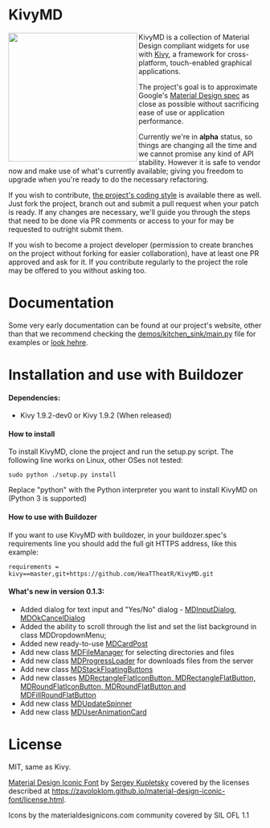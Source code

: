 KivyMD
======

<img align="left" height="256" src="https://raw.githubusercontent.com/kivymd/KivyMD/master/assets/kivymd_logo.png"/>

KivyMD is a collection of Material Design compliant widgets for use with [Kivy](http://kivy.org), a framework for cross-platform, touch-enabled graphical applications.

The project's goal is to approximate Google's [Material Design spec](https://www.google.com/design/spec/material-design/introduction.html) as close as possible without sacrificing ease of use or application performance.

Currently we're in **alpha** status, so things are changing all the time and we cannot promise any kind of API stability. However it is safe to vendor now and make use of what's currently available; giving you freedom to upgrade when you're ready to do the necessary refactoring.

If you wish to contribute, [the project's coding style](https://gitlab.com/kivymd/KivyMD/wikis/Coding-style) is available there as well. Just fork the project, branch out and submit a pull request when your patch is ready. If any changes are necessary, we'll guide you through the steps that need to be done via PR comments or access to your for may be requested to outright submit them.

If you wish to become a project developer (permission to create branches on the project without forking for easier collaboration), have at least one PR approved and ask for it. If you contribute regularly to the project the role may be offered to you without asking too.

Documentation
=============

Some very early documentation can be found at our project's website, other than that we recommend checking the [demos/kitchen_sink/main.py](https://github.com/HeaTTheatR/KivyMD/blob/master/demos/kitchen_sink/main.py) file for examples or [look hehre](https://github.com/HeaTTheatR/KivyMD/wiki/MDUserAnimationCard).

Installation and use with Buildozer
===================================

#### Dependencies:
* Kivy 1.9.2-dev0 or Kivy 1.9.2 (When released)

#### How to install

To install KivyMD, clone the project and run the setup.py script. The following line works on Linux, other OSes not tested:

    sudo python ./setup.py install

Replace "python" with the Python interpreter you want to install KivyMD on (Python 3 is supported)


#### How to use with Buildozer

If you want to use KivyMD with buildozer, in your buildozer.spec's requirements line you should add the full git HTTPS address, like this example:

    requirements = kivy==master,git+https://github.com/HeaTTheatR/KivyMD.git

#### What's new in version 0.1.3:
* Added dialog for text input and "Yes/No" dialog - [MDInputDialog, MDOkCancelDialog](https://github.com/HeaTTheatR/KivyMD/wiki/MDDialogs)
* Added the ability to scroll through the list and set the list background in class MDDropdownMenu;
* Added new ready-to-use [MDCardPost](https://github.com/HeaTTheatR/KivyMD/wiki/MDCardPost)
* Add new class [MDFileManager](https://github.com/HeaTTheatR/KivyMD/wiki/MDFileManager) for selecting directories and files
* Add new class [MDProgressLoader](https://github.com/HeaTTheatR/KivyMD/wiki/MDProgressLoader) for downloads files from the server
* Add new class [MDStackFloatingButtons](https://github.com/HeaTTheatR/KivyMD/wiki/MDStackFloatingButtons)
* Add new classes [MDRectangleFlatIconButton, MDRectangleFlatButton, MDRoundFlatIconButton, MDRoundFlatButton and MDFillRoundFlatButton](https://github.com/HeaTTheatR/KivyMD/wiki/MDButtons)
* Add new class [MDUpdateSpinner](https://github.com/HeaTTheatR/KivyMD/wiki/MDUpdateSpinner)
* Add new class [MDUserAnimationCard](https://github.com/HeaTTheatR/KivyMD/wiki/MDUserAnimationCard)

License
=======

MIT, same as Kivy.

[Material Design Iconic Font](https://github.com/zavoloklom/material-design-iconic-font) by [Sergey Kupletsky](https://twitter.com/zavoloklom) covered by the licenses described at https://zavoloklom.github.io/material-design-iconic-font/license.html.

Icons by the materialdesignicons.com community covered by SIL OFL 1.1
